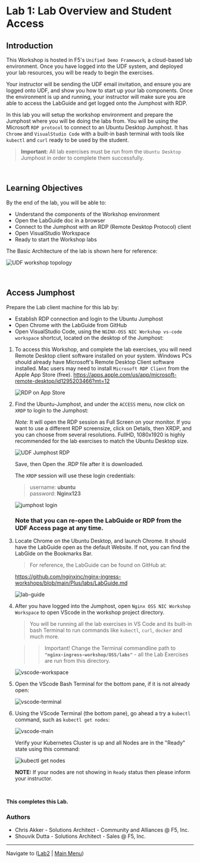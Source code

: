 # Lab 1: Lab Overview and Student Access

## Introduction

This Workshop is hosted in F5's `Unified Demo Framework`, a cloud-based lab environment.  Once you have logged into the UDF system, and deployed your lab resources, you will be ready to begin the exercises.  

Your instructor will be sending the UDF email invitation, and ensure you are logged onto UDF, and show you how to start up your lab components.  Once the environment is up and running, your instructor will make sure you are able to access the LabGuide and get logged onto the Jumphost with RDP.

In this lab you will setup the workshop environment and prepare the Jumphost where you will be doing the labs from. You will be using the Microsoft `RDP protocol` to connect to an Ubuntu Desktop Jumphost.  It has `Chrome` and `VisualStudio Code` with a built-in bash terminal with tools like `kubectl` and `curl` ready to be used by the student.

> **Important:** All lab exercises must be run from the `Ubuntu Desktop` Jumphost in order to complete them successfully.

<br/>

## Learning Objectives 

By the end of the lab, you will be able to: 

- Understand the components of the Workshop environment
- Open the LabGuide doc in a browser
- Connect to the Jumphost with an RDP (Remote Desktop Protocol) client
- Open VisualStudio Workspace
- Ready to start the Workshop labs

The Basic Architecture of the lab is shown here for reference:

![UDF workshop topology](media/lab1_udf-lab-topology.png)

<br/>

## Access Jumphost

Prepare the Lab client machine for this lab by: 

- Establish RDP connection and login to the Ubuntu Jumphost
- Open Chrome with the LabGuide from GitHub
- Open VisualStudio Code, using the `NGINX-OSS NIC Workshop vs-code workspace` shortcut, located on the desktop of the Jumphost:


1. To access this Workshop, and complete the lab exercises, you will need Remote Desktop client software installed on your system. Windows PCs should already have Microsoft's Remote Desktop Client software installed. Mac users may need to install `Microsoft RDP Client` from the Apple App Store (free). https://apps.apple.com/us/app/microsoft-remote-desktop/id1295203466?mt=12

   ![RDP on App Store](media/lab1_rdp-applestore.png)

1. Find the Ubuntu-Jumphost, and under the `ACCESS` menu, now click on `XRDP` to login to the Jumphost:

   *Note:*  It will open the RDP session as Full Screen on your monitor.  If you want to use a different RDP screensize, click on Details, then XRDP, and you can choose from several resolutions.  FullHD, 1080x1920 is highly recommended for the lab exercises to match the Ubuntu Desktop size.

   ![UDF Jumphost RDP](media/lab1_udf-jumphost-rdp.png)

   Save, then Open the .RDP file after it is downloaded.
   
     The `XRDP` session will use these login credentials:

   > username: **ubuntu**<br/>
   > password: **Nginx123**

   ![jumphost login](media/lab1_jumphost-login.png)

   ### Note that you can re-open the LabGuide or RDP from the UDF Access page at any time.


1. Locate Chrome on the Ubuntu Desktop, and launch Chrome.  It should have the LabGuide open as the default Website.  If not, you can find the LabGide on the Bookmarks Bar.

   > For reference, the LabGuide can be found on GitHub at:

   https://github.com/nginxinc/nginx-ingress-workshops/blob/main/Plus/labs/LabGuide.md

   ![lab-guide](media/lab1_lab-guide-oss.png)

1. After you have logged into the Jumphost, open `Nginx OSS NIC Workshop Workspace` to open VScode in the workshop project directory.

   > You will be running all the lab exercises in VS Code and its built-in bash Terminal to run commands like `kubectl`, `curl`, `docker` and much more.

   >> Important!  Change the Terminal commandline path to **`"nginx-ingress-workshop/OSS/labs"`** - all the Lab Exercises are run from this directory.

   ![vscode-workspace](media/lab1_vscode-workspace.png)

1. Open the VScode Bash Terminal for the bottom pane, if it is not already open:

   ![vscode-terminal](media/lab1_open-vscode-terminal.png)

1. Using the VScode Terminal (the bottom pane), go ahead a try a `kubectl` command, such as `kubectl get nodes`:

      ![vscode-main](media/lab1_vscode-main.png)

      Verify your Kubernetes Cluster is up and all Nodes are in the "Ready" state using this command:

      ![kubectl get nodes](media/lab1_k-get-nodes.png)

      **NOTE:** If your nodes are not showing in `Ready` status then please inform your instructor.

<br/>

**This completes this Lab.**

### Authors
- Chris Akker - Solutions Architect - Community and Alliances @ F5, Inc.
- Shouvik Dutta - Solutions Architect - Sales @ F5, Inc.

-------------

Navigate to ([Lab2](../lab2/readme.md) | [Main Menu](../LabGuide.md))
